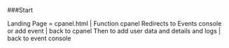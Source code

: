 ###Start

Landing Page =   cpanel.html | Function cpanel
                Redirects to Events console or add event | back to cpanel
                Then to add user data and details and logs | back to event console
